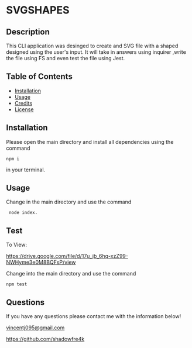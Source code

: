 # SVGSHAPES

## Description

This CLI application was desinged to create and SVG file with a shaped designed using the user's input. It will take in answers using inquirer ,write the file using FS and even test the file using Jest.

## Table of Contents

- [Installation](#installation)
- [Usage](#usage)
- [Credits](#credits)
- [License](#license)

## Installation

Please open the main directory and install all dependencies using the command

    npm i

in your terminal.

## Usage

Change in the main directory and use the command

     node index.

## Test

To View:

https://drive.google.com/file/d/17u_jb_6hq-xzZ99-NWHyme3e0M8BQFsP/view

Change into the main directory and use the command

    npm test

## Questions

If you have any questions please contact me with the information below!

vincentj095@gmail.com

https://github.com/shadowfre4k
